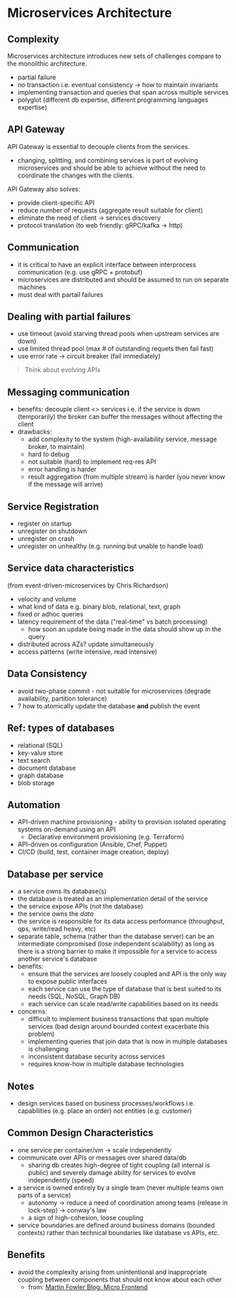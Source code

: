 # Microservices Architecture

## Complexity
Microservices architecture introduces new sets of challenges compare to the monolithic architecture.
- partial failure
- no transaction i.e. eventual consistency -> how to maintain invariants
- implementing transaction and queries that span across multiple services
- polyglot (different db expertise, different programming languages expertise)

## API Gateway
API Gateway is essential to decouple clients from the services.
- changing, splitting, and combining services is part of evolving microservices and should be able to achieve without the need to coordinate the changes with the clients.

API Gateway also solves:
- provide client-specific API
- reduce number of requests (aggregate result suitable for client)
- eliminate the need of client -> services discovery
- protocol translation (to web friendly: gRPC/kafka -> http)

## Communication
- it is critical to have an explicit interface between interprocess communication (e.g. use gRPC + protobuf)
- microservices are distributed and should be assumed to run on separate machines
- must deal with partail failures

## Dealing with partial failures
- use timeout (avoid starving thread pools when upstream services are down)
- use limited thread pool (max # of outstanding requets then fail fast)
- use error rate -> circuit breaker (fail immediately)

> Think about evolving APIs

## Messaging communication
- benefits: decouple client <> services i.e. if the service is down (temporarily) the broker can buffer the messages without affecting the client
- drawbacks:
  - add complexity to the system (high-availability service, message broker, to maintain)
  - hard to debug
  - not suitable (hard) to implement req-res API
  - error handling is harder
  - result aggregation (from multiple stream) is harder (you never know if the message will arrive)
  
## Service Registration
- register on startup
- unregister on shutdown
- unregister on crash
- unregister on unhealthy (e.g. running but unable to handle load)

## Service data characteristics
(from event-driven-microservices by Chris Richardson)
- velocity and volume
- what kind of data e.g. binary blob, relational, text, graph
- fixed or adhoc queries
- latency requirement of the data ("real-time" vs batch processing)
  - how soon an update being made in the data should show up in the query
- distributed across AZs? update simultaneously
- access patterns (write intensive, read intensive)

## Data Consistency
- avoid two-phase commit - not suitable for microservices (degrade availability, partition tolerance)
- ? how to atomically update the database **and** publish the event

## Ref: types of databases
- relational (SQL)
- key-value store
- text search
- document database
- graph database
- blob storage

## Automation
- API-driven machine provisioning - ability to provision isolated operating systems on-demand using an API
  - Declarative environment provisioning (e.g. Terraform)
- API-driven os configuration (Ansible, Chef, Puppet)
- CI/CD (build, test, container image creation, deploy)

## Database per service
- a service owns its database(s)
- the database is treated as an implementation detail of the service
- the service expose APIs (not the database)
- the service owns the _data_
- the service is responsible for its data access performance (throughput, qps, write/read heavy, etc)
- separate table, schema (rather than the database server) can be an intermediate compromised (lose independent scalability) as long as there is a strong barrier to make it impossible for a service to access another service's database
- benefits:
  - ensure that the services are loosely coupled and API is the only way to expose public interfaces
  - each service can use the type of database that is best suited to its needs (SQL, NoSQL, Graph DB)
  - each service can scale read/write capabilities based on its needs
- concerns:
  - difficult to implement business transactions that span multiple services (bad design around bounded context exacerbate this problem)
  - implementing queries that join data that is now in multiple databases is challenging
  - inconsistent database security across services
  - requires know-how in multiple database technologies

## Notes
- design services based on business processes/workflows i.e. capabilities (e.g. place an order) not entities (e.g. customer)

## Common Design Characteristics
- one service per container/vm -> scale independently
- communicate over APIs or messages over shared data/db
  - sharing db creates high-degree of tight coupling (all internal is public) and severely damage ability for services to evolve independently (speed)
- a service is owned entirely by a single team (never multiple teams own parts of a service)
  - autonomy -> reduce a need of coordination among teams (release in lock-step) -> conway's law
  - a sign of high-cohesion, loose coupling
- service boundaries are defined around business domains (bounded contexts) rather than technical boundaries like database vs APIs, etc.

## Benefits
- avoid the complexity arising from unintentional and inappropriate coupling between components that should not know about each other
  - from: [Martin Fowler Blog: Micro Frontend](https://martinfowler.com/articles/micro-frontends.html)
